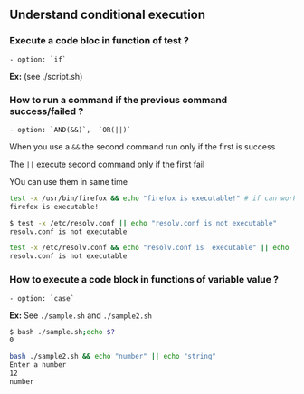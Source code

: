 ## Understand conditional execution


### Execute a code bloc in function of test ?

	- option: `if`
**Ex:** (see ./script.sh)


### How to run a command if the previous command success/failed ?

	- option: `AND(&&)`,  `OR(||)`

When you use a `&&` the second command run only if the first is success

The `||` execute second command only if the first fail

YOu can use them in same time 

```bash
test -x /usr/bin/firefox && echo "firefox is executable!" # if can work only if `$?` send 0 .
firefox is executable!
```


```bash
$ test -x /etc/resolv.conf || echo "resolv.conf is not executable"
resolv.conf is not executable
```

```bash
test -x /etc/resolv.conf && echo "resolv.conf is  executable" || echo  "resolv.conf is not executable"
resolv.conf is not executable
```


### How to execute a code block in functions of variable value ?

	- option: `case`

**Ex:** See `./sample.sh` and `./sample2.sh`

```bash
$ bash ./sample.sh;echo $?
0
```

```bash
bash ./sample2.sh && echo "number" || echo "string"
Enter a number
12
number
```

```bash

```











 

















